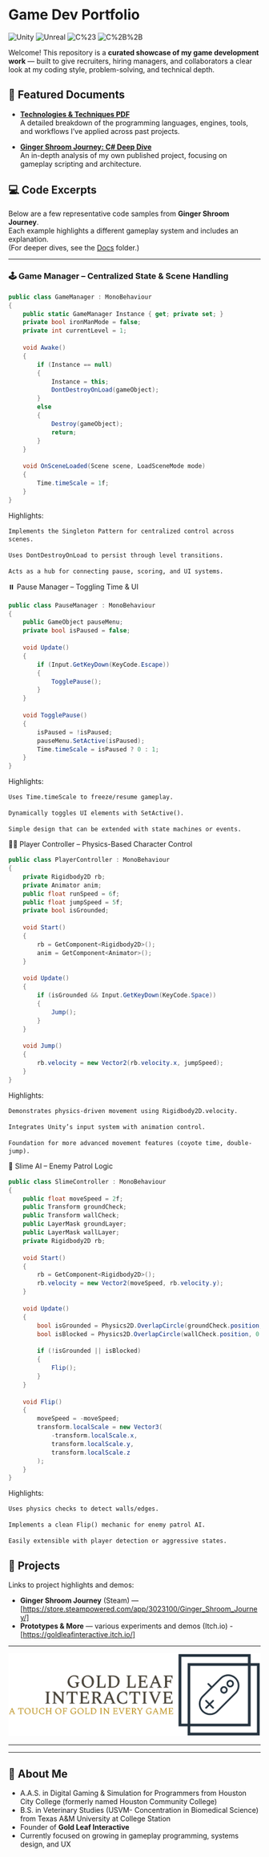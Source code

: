 # Game Dev Portfolio

![Unity](https://img.shields.io/badge/Engine-Unity-informational)
![Unreal](https://img.shields.io/badge/Engine-Unreal-informational)
![C%23](https://img.shields.io/badge/Language-C%23-informational)
![C%2B%2B](https://img.shields.io/badge/Language-C%2B%2B-informational)

Welcome! This repository is a **curated showcase of my game development work** — built to give 
recruiters, hiring managers, and collaborators a clear look at my coding style, problem-solving, 
and technical depth.

## 📄 Featured Documents
- **[Technologies & Techniques PDF](Docs/MC_ProjectExperiences.pdf)**  
  A detailed breakdown of the programming languages, engines, tools, and workflows I’ve applied 
  across past projects.  

- **[Ginger Shroom Journey: C# Deep Dive](Docs/GSJ_CSharp_Analysis.pdf)**  
  An in-depth analysis of my own published project, focusing on gameplay scripting and 
  architecture.  

## 💻 Code Excerpts
Below are a few representative code samples from **Ginger Shroom Journey**.  
Each example highlights a different gameplay system and includes an explanation.  
(For deeper dives, see the [Docs](Docs) folder.)

---

### 🕹️ Game Manager – Centralized State & Scene Handling
```csharp
public class GameManager : MonoBehaviour
{
    public static GameManager Instance { get; private set; }
    private bool ironManMode = false;
    private int currentLevel = 1;

    void Awake()
    {
        if (Instance == null)
        {
            Instance = this;
            DontDestroyOnLoad(gameObject);
        }
        else
        {
            Destroy(gameObject);
            return;
        }
    }

    void OnSceneLoaded(Scene scene, LoadSceneMode mode)
    {
        Time.timeScale = 1f;
    }
}
```

Highlights:

    Implements the Singleton Pattern for centralized control across scenes.

    Uses DontDestroyOnLoad to persist through level transitions.

    Acts as a hub for connecting pause, scoring, and UI systems.

⏸️ Pause Manager – Toggling Time & UI
```csharp
public class PauseManager : MonoBehaviour
{
    public GameObject pauseMenu;
    private bool isPaused = false;

    void Update()
    {
        if (Input.GetKeyDown(KeyCode.Escape))
        {
            TogglePause();
        }
    }

    void TogglePause()
    {
        isPaused = !isPaused;
        pauseMenu.SetActive(isPaused);
        Time.timeScale = isPaused ? 0 : 1;
    }
}
```
Highlights:

    Uses Time.timeScale to freeze/resume gameplay.

    Dynamically toggles UI elements with SetActive().

    Simple design that can be extended with state machines or events.

🧑‍🚀 Player Controller – Physics-Based Character Control
```csharp
public class PlayerController : MonoBehaviour
{
    private Rigidbody2D rb;
    private Animator anim;
    public float runSpeed = 6f;
    public float jumpSpeed = 5f;
    private bool isGrounded;

    void Start()
    {
        rb = GetComponent<Rigidbody2D>();
        anim = GetComponent<Animator>();
    }

    void Update()
    {
        if (isGrounded && Input.GetKeyDown(KeyCode.Space))
        {
            Jump();
        }
    }

    void Jump()
    {
        rb.velocity = new Vector2(rb.velocity.x, jumpSpeed);
    }
}
```
Highlights:

    Demonstrates physics-driven movement using Rigidbody2D.velocity.

    Integrates Unity’s input system with animation control.

    Foundation for more advanced movement features (coyote time, double-jump).

🐌 Slime AI – Enemy Patrol Logic
```csharp
public class SlimeController : MonoBehaviour
{
    public float moveSpeed = 2f;
    public Transform groundCheck;
    public Transform wallCheck;
    public LayerMask groundLayer;
    public LayerMask wallLayer;
    private Rigidbody2D rb;

    void Start()
    {
        rb = GetComponent<Rigidbody2D>();
        rb.velocity = new Vector2(moveSpeed, rb.velocity.y);
    }

    void Update()
    {
        bool isGrounded = Physics2D.OverlapCircle(groundCheck.position, 0.2f, groundLayer);
        bool isBlocked = Physics2D.OverlapCircle(wallCheck.position, 0.2f, wallLayer);

        if (!isGrounded || isBlocked)
        {
            Flip();
        }
    }

    void Flip()
    {
        moveSpeed = -moveSpeed;
        transform.localScale = new Vector3(
            -transform.localScale.x,
            transform.localScale.y,
            transform.localScale.z
        );
    }
}
```
Highlights:

    Uses physics checks to detect walls/edges.

    Implements a clean Flip() mechanic for enemy patrol AI.

    Easily extensible with player detection or aggressive states.

## 🚀 Projects
Links to project highlights and demos:  
- **Ginger Shroom Journey** (Steam) — [https://store.steampowered.com/app/3023100/Ginger_Shroom_Journey/]  
- **Prototypes & More** — various experiments and demos (Itch.io) - [https://goldleafinteractive.itch.io/]

---

[![Alt text](Docs/assets/revisedLogoForGitHubPages.png)](https://goldleafinteractive.itch.io)

---
  
---

## 👋 About Me
- A.A.S. in Digital Gaming & Simulation for Programmers from Houston City College (formerly named Houston Community College)
- B.S. in Veterinary Studies (USVM- Concentration in Biomedical Science) from Texas A&M University at College Station
- Founder of **Gold Leaf Interactive**
- Currently focused on growing in gameplay programming, systems design, and UX

